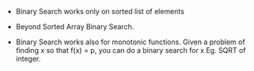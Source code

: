 * Binary Search works only on sorted list of elements

* Beyond Sorted Array Binary Search.
- Binary Search works also for monotonic functions.
 Given a problem of finding x so that f(x) = p, you can do a binary search for x
 Eg. SQRT of integer.
